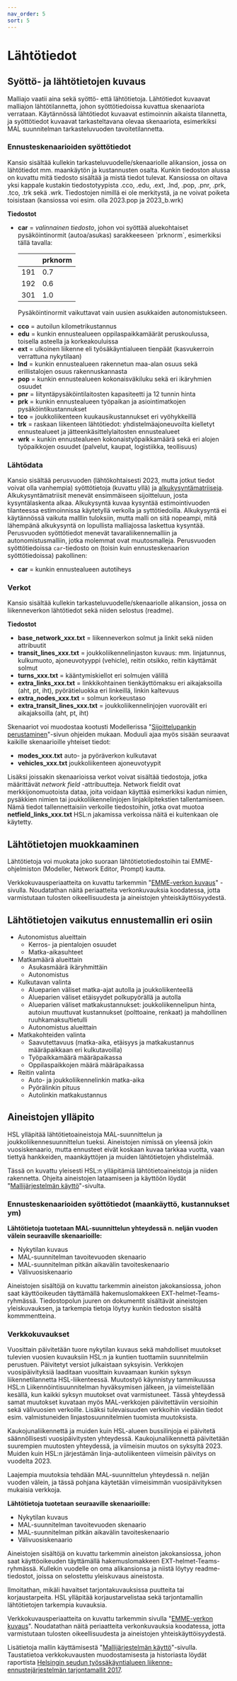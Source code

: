 ```yaml
---
nav_order: 5
sort: 5
---
```


# Lähtötiedot

## Syöttö- ja lähtötietojen kuvaus

Malliajo vaatii aina sekä syöttö- että lähtötietoja. Lähtötiedot kuvaavat malliajon lähtötilannetta, johon syöttötiedoissa kuvattua skenaariota verrataan. Käytännössä lähtötiedot kuvaavat estimoinnin aikaista tilannetta, ja syöttötiedot kuvaavat tarkasteltavana olevaa skenaariota, esimerkiksi MAL suunnitelman tarkasteluvuoden tavoitetilannetta.

### Ennusteskenaarioiden syöttötiedot

Kansio sisältää kullekin tarkasteluvuodelle/skenaariolle alikansion, jossa on lähtötiedot mm. maankäytön ja kustannusten osalta.
Kunkin tiedoston alussa on kuvattu mitä tiedosto sisältää ja mistä tiedot tulevat.
Kansiossa on oltava yksi kappale kustakin tiedostotyypista .cco, .edu, .ext, .lnd, .pop, .pnr, .prk, .tco, .trk sekä .wrk.
Tiedostojen nimillä ei ole merkitystä, ja ne voivat poiketa toisistaan (kansiossa voi esim. olla 2023.pop ja 2023_b.wrk)

**Tiedostot**

<!-- html lista, jotta taulukko ei tipu listan ulkopuolelle -->

<ul>
<li> <b>car</b> = <i>valinnainen tiedosto</i>, johon voi syöttää aluekohtaiset pysäköintinormit (autoa/asukas) sarakkeeseen `prknorm`, esimerkiksi tällä tavalla:  

  <table><thead>
    <tr>
      <th></th>
      <th>prknorm</th>
    </tr></thead>
  <tbody>
    <tr>
      <td>191</td>
      <td>0.7</td>
    </tr>
    <tr>
      <td>192</td>
      <td>0.6</td>
    </tr>
    <tr>
      <td>301</td>
      <td>1.0</td>
    </tr>
  </tbody>
  </table>

  Pysäköintinormit vaikuttavat vain uusien asukkaiden autonomistukseen.</li>

<li> <b>cco</b> = autoilun kilometrikustannus</li>
<li> <b>edu</b> = kunkin ennustealueen oppilaspaikkamäärät peruskoulussa, toisella asteella ja korkeakouluissa</li>
<li> <b>ext</b> = ulkoinen liikenne eli työsäkäyntialueen tienpäät (kasvukerroin verrattuna nykytilaan)</li>
<li> <b>lnd</b> = kunkin ennustealueen rakennetun maa-alan osuus sekä erillistalojen osuus rakennuskannasta</li>
<li> <b>pop</b> = kunkin ennustealueen kokonaisväkiluku sekä eri ikäryhmien osuudet</li>
<li> <b>pnr</b> = liityntäpysäköintilaitosten kapasiteetti ja 12 tunnin hinta</li>
<li> <b>prk</b> = kunkin ennustealueen työpaikan ja asiointimatkojen pysäköintikustannukset</li>
<li> <b>tco</b> = joukkoliikenteen kuukausikustannukset eri vyöhykkeillä</li>
<li> <b>trk</b> = raskaan liikenteen lähtötiedot: yhdistelmäajoneuvoilta kielletyt ennustealueet ja jätteenkäsittelylaitosten ennustealueet</li>
<li> <b>wrk</b> = kunkin ennustealueen kokonaistyöpaikkamäärä sekä eri alojen työpaikkojen osuudet (palvelut, kaupat, logistiikka, teollisuus)</li>
</ul>

### Lähtödata

Kansio sisältää perusvuoden (lähtökohtaisesti 2023, mutta jotkut tiedot voivat olla vanhempia) syöttötietoja (kuvattu yllä)
ja [alkukysyntämatriiseja](tulokset.md#tuloskansion-matriisitiedostojen-kuvaukset).
Alkukysyntämatriisit menevät ensimmäiseen sijoitteluun, josta kysyntälaskenta alkaa. Alkukysyntä kuvaa kysyntää estimointivuoden tilanteessa estimoinnissa käytetyllä verkolla ja syttötiedoilla. Alkukysyntä ei käytännössä vaikuta malllin tuloksiin, mutta malli on sitä nopeampi, mitä lähempänä alkukysyntä on lopullista malliajossa laskettua kysyntää.
Perusvuoden syöttötiedot menevät tavaraliikennemalliin ja autonomistusmalliin, jotka molemmat ovat muutosmalleja.
Perusvuoden syöttötiedoissa `car`-tiedosto on (toisin kuin ennusteskenaarion syöttötiedoissa) pakollinen:

* **car** = kunkin ennustealueen autotiheys

### Verkot

Kansio sisältää kullekin tarkasteluvuodelle/skenaariolle alikansion, jossa on liikenneverkon lähtötiedot sekä niiden selostus (readme).

**Tiedostot**

* **base_network_xxx.txt** = liikenneverkon solmut ja linkit sekä niiden attribuutit
* **transit_lines_xxx.txt** = joukkoliikennelinjaston kuvaus: mm. linjatunnus, kulkumuoto, ajoneuvotyyppi (vehicle), reitin otsikko, reitin käyttämät solmut
* **turns_xxx.txt** = kääntymiskiellot eri solmujen välillä
* **extra_links_xxx.txt** = linkkikohtainen tienkäyttömaksu eri aikajaksoilla (aht, pt, iht), pyörätieluokka eri linkeillä, linkin kaltevuus
* **extra_nodes_xxx.txt** = solmun korkeustaso
* **extra_transit_lines_xxx.txt** = joukkoliikennelinjojen vuorovälit eri aikajaksoilla (aht, pt, iht)

Skenaariot voi muodostaa kootusti Modellerissa "[Sijoittelupankin perustaminen](sijopankki.md)"-sivun ohjeiden mukaan.
Moduuli ajaa myös sisään seuraavat kaikille skenaarioille yhteiset tiedot:

* **modes_xxx.txt** auto- ja pyöräverkon kulkutavat
* **vehicles_xxx.txt** joukkoliikenteen ajoneuvotyypit

Lisäksi joissakin skenaarioissa verkot voivat sisältää tiedostoja, jotka määrittävät *network field* -attribuutteja. Network fieldit ovat merkkijonomuotoista dataa, joita voidaan käyttää esimerkiksi kadun nimien, pysäkkien nimien tai joukkoliikennelinjojen linjakilpitekstien tallentamiseen. Nämä tiedot tallennettaisiin verkoille tiedostoihin, jotka ovat muotoa **netfield_links_xxx.txt** HSL:n jakamissa verkoissa näitä ei kuitenkaan ole käytetty.

## Lähtötietojen muokkaaminen

Lähtötietoja voi muokata joko suoraan lähtötietotiedostoihin tai EMME-ohjelmiston (Modeller, Network Editor, Prompt) kautta.

Verkkokuvausperiaatteita on kuvattu tarkemmin "[EMME-verkon kuvaus](emme_verkko.md)" -sivulla.
Noudatathan näitä periaatteita verkonkuvauksia koodatessa, jotta varmistutaan tulosten oikeellisuudesta ja aineistojen yhteiskäyttöisyydestä.

## Lähtötietojen vaikutus ennustemallin eri osiin

* Autonomistus alueittain
  * Kerros- ja pientalojen osuudet
  * Matka-aikasuhteet
* Matkamäärä alueittain
  * Asukasmäärä ikäryhmittäin
  * Autonomistus
* Kulkutavan valinta
  * Alueparien väliset matka-ajat autolla ja joukkoliikenteellä
  * Alueparien väliset etäisyydet polkupyörällä ja autolla
  * Alueparien väliset matkakustannukset: joukkoliikennelipun hinta, autoiun muuttuvat kustannukset (polttoaine, renkaat) ja mahdollinen ruuhkamaksu/tietulli
  * Autonomistus alueittain
* Matkakohteiden valinta
  * Saavutettavuus (matka-aika, etäisyys ja matkakustannus määräpaikkaan eri kulkutavoilla)
  * Työpaikkamäärä määräpaikassa
  * Oppilaspaikkojen määrä määräpaikassa
* Reitin valinta
  * Auto- ja joukkoliikennelinkin matka-aika
  * Pyörälinkin pituus
  * Autolinkin matkakustannus


## Aineistojen ylläpito

HSL ylläpitää lähtötietoaineistoja MAL-suunnittelun ja joukkoliikennesuunnittelun tueksi.
Aineistojen nimissä on yleensä jokin vuosiskenaario, mutta ennusteet eivät koskaan kuvaa tarkkaa vuotta, vaan tiettyä hankkeiden,
maankäyttöjen ja muiden lähtötietojen yhdistelmää.

Tässä on kuvattu yleisesti HSL:n ylläpitämiä lähtötietoaineistoja ja niiden rakennetta.
Ohjeita aineistojen lataamiseen ja käyttöön löydät "[Mallijärjestelmän käyttö](mallitoiden_yleisohje.md)"-sivulta.

### Ennusteskenaarioiden syöttötiedot (maankäyttö, kustannukset ym)

**Lähtötietoja tuotetaan MAL-suunnittelun yhteydessä n. neljän vuoden välein seuraaville skenaarioille:**
* Nykytilan kuvaus
* MAL-suunnitelman tavoitevuoden skenaario
* MAL-suunnitelman pitkän aikavälin tavoiteskenaario
* Välivuosiskenaario

Aineistojen sisältöjä on kuvattu tarkemmin aineiston jakokansiossa, johon saat käyttöoikeuden täyttämällä hakemuslomakkeen EXT-helmet-Teams-ryhmässä.
Tiedostopolun juuren on dokumentit sisältävät aineistojen yleiskuvauksen,
ja tarkempia tietoja löytyy kunkin tiedoston sisältä kommmentteina.

### Verkkokuvaukset

Vuosittain päivitetään tuore nykytilan kuvaus sekä mahdolliset muutokset tulevien vuosien kuvauksiin HSL:n ja kuntien tuottamiin suunnitelmiin perustuen.
Päivitetyt versiot julkaistaan syksyisin. Verkkojen vuosipäivityksiä laaditaan vuosittain kuvaamaan kunkin syksyn liikennetilannetta HSL-liikenteessä. 
Muutostyö käynnistyy tammikuussa HSL:n Liikennöintisuunnitelman hyväksymisen jälkeen, ja viimeistellään kesällä, kun kaikki syksyn muutokset ovat varmistuneet.
Tässä yhteydessä samat muutokset kuvataan myös MAL-verkkojen päivitettäviin versioihin sekä välivuosien verkoille.
Lisäksi tulevaisuuden verkkoihin viedään tiedot esim. valmistuneiden linjastosuunnitelmien tuomista muutoksista. 

Kaukojunaliikennettä ja muiden kuin HSL-alueen bussilinjoja ei päivitetä säännöllisesti vuosipäivitysten yhteydessä.
Kaukojunaliikennettä päivitetään suurempien muutosten yhteydessä, ja viimeisin muutos on syksyltä 2023.
Muiden kuin HSL:n järjestämän linja-autoliikenteen viimeisin päivitys on vuodelta 2023.

Laajempia muutoksia tehdään MAL-suunnittelun yhteydessä n. neljän vuoden välein, ja tässä pohjana käytetään viimeisimmän vuosipäivityksen mukaisia verkkoja.

**Lähtötietoja tuotetaan seuraaville skenaarioille:**
* Nykytilan kuvaus
* MAL-suunnitelman tavoitevuoden skenaario
* MAL-suunnitelman pitkän aikavälin tavoiteskenaario
* Välivuosiskenaario

Aineistojen sisältöjä on kuvattu tarkemmin aineiston jakokansiossa, johon saat käyttöoikeuden täyttämällä hakemuslomakkeen EXT-helmet-Teams-ryhmässä.
Kullekin vuodelle on oma alikansionsa ja niistä löytyy readme-tiedostot, joissa on selostettu yleiskuvaus aineistosta.

Ilmoitathan, mikäli havaitset tarjontakuvauksissa puutteita tai korjaustarpeita.
HSL ylläpitää korjaustarvelistaa sekä tarjontamallin lähtötietojen tarkempia kuvauksia.

Verkkokuvausperiaatteita on kuvattu tarkemmin sivulla "[EMME-verkon kuvaus](https://hsldevcom.github.io/helmet-docs-h5/emme_verkko.html)".
Noudatathan näitä periaatteita verkonkuvauksia koodatessa, jotta varmistutaan tulosten oikeellisuudesta ja aineistojen yhteiskäyttöisyydestä. 

<!-- Raporttilinkki päivitettävä kun julkaistu -->
Lisätietoja mallin käyttämisestä "[Mallijärjestelmän käyttö](mallitoiden_yleisohje.md)"-sivulla.
Taustatietoa verkkokuvausten muodostamisesta ja historiasta löydät raportista [Helsingin seudun työssäkäyntialueen liikenne-ennustejärjestelmän tarjontamallit 2017](https://staticfiles.hsl.fi/globalassets/julkaisuarkisto/2019/helsingin-seudun-tyossakayntialueen-liikenne-ennustejarjestelman-tarjontamallit-6-2019.pdf).